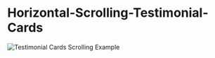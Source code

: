 # Horizontal-Scrolling-Testimonial-Cards

![Testimonial Cards Scrolling Example](https://github.com/JasonRodrigues100/hello-world/blob/master/2020-06-09%2020.53.26.gif?raw=true)
